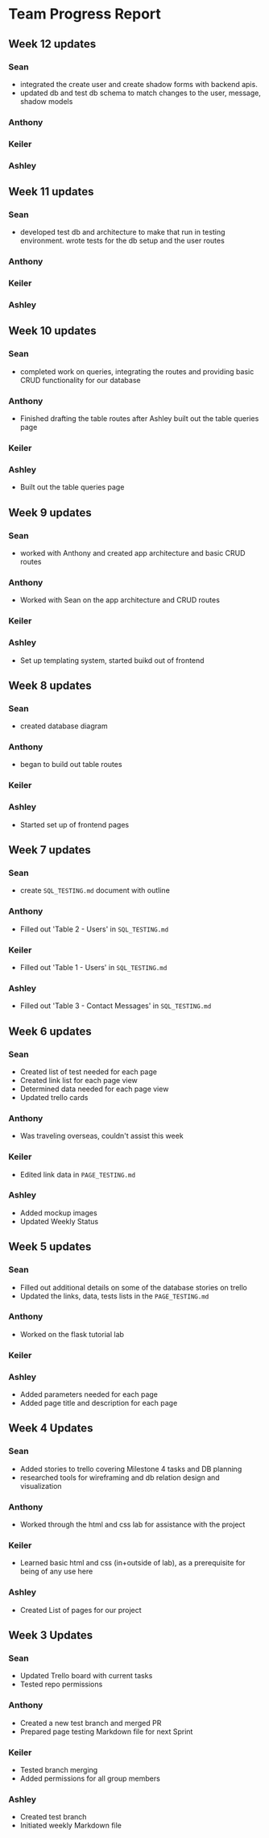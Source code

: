 # Team Progress Report
## Week 12 updates

### Sean
- integrated the create user and create shadow forms with backend apis.
- updated db and test db schema to match changes to the user, message, shadow models

### Anthony


### Keiler

### Ashley


## Week 11 updates

### Sean
 - developed test db and architecture to make that run in testing environment. wrote tests for the db setup and the user routes

### Anthony

### Keiler

### Ashley


## Week 10 updates

### Sean
- completed work on queries, integrating the routes and providing basic CRUD functionality for our database

### Anthony
- Finished drafting the table routes after Ashley built out the table queries page

### Keiler

### Ashley
- Built out the table queries page

## Week 9 updates

### Sean
- worked with Anthony and created app architecture and basic CRUD routes

### Anthony
- Worked with Sean on the app architecture and CRUD routes

### Keiler

### Ashley
- Set up templating system, started buikd out of frontend

## Week 8 updates

### Sean
- created database diagram

### Anthony
- began to build out table routes

### Keiler

### Ashley
- Started set up of frontend pages

## Week 7 updates

### Sean
- create `SQL_TESTING.md` document with outline

### Anthony
- Filled out 'Table 2 - Users' in `SQL_TESTING.md`

### Keiler
- Filled out 'Table 1 - Users' in `SQL_TESTING.md`

### Ashley
- Filled out 'Table 3 - Contact Messages' in `SQL_TESTING.md`

## Week 6 updates
### Sean
- Created list of test needed for each page
- Created link list for each page view
- Determined data needed for each page view
- Updated trello cards

### Anthony
- Was traveling overseas, couldn't assist this week

### Keiler
- Edited link data in `PAGE_TESTING.md`

### Ashley
- Added mockup images
- Updated Weekly Status

## Week 5 updates
### Sean
- Filled out additional details on some of the database stories on trello
- Updated the links, data, tests lists in the `PAGE_TESTING.md`

### Anthony
- Worked on the flask tutorial lab

### Keiler

### Ashley
- Added parameters needed for each page
- Added page title and description for each page


## Week 4 Updates

### Sean
- Added stories to trello covering Milestone 4 tasks and DB planning
- researched tools for wireframing and db relation design and visualization

### Anthony
- Worked through the html and css lab for assistance with the project

### Keiler
- Learned basic html and css (in+outside of lab), as a prerequisite for being of any use here

### Ashley
- Created List of pages for our project

## Week 3 Updates

### Sean
- Updated Trello board with current tasks
- Tested repo permissions

### Anthony
- Created a new test branch and merged PR
- Prepared page testing Markdown file for next Sprint

### Keiler
- Tested branch merging
- Added permissions for all group members

### Ashley
- Created test branch
- Initiated weekly Markdown file
